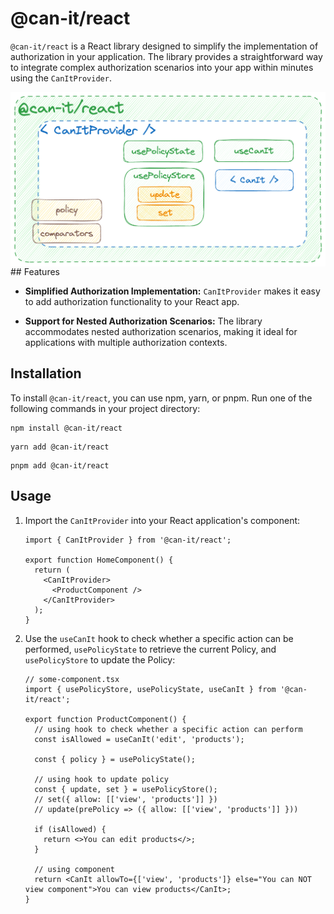 # @can-it/react

`@can-it/react` is a React library designed to simplify the implementation of authorization in your application. The library provides a straightforward way to integrate complex authorization scenarios into your app within minutes using the `CanItProvider`.

<div style="width: 100%; display: flex; justify-content: center;">
  <img  src="../../assets/react.png" width="600px" caption="Overview">
</div>
## Features

- **Simplified Authorization Implementation:** `CanItProvider` makes it easy to add authorization functionality to your React app.

- **Support for Nested Authorization Scenarios:** The library accommodates nested authorization scenarios, making it ideal for applications with multiple authorization contexts.

## Installation

To install `@can-it/react`, you can use npm, yarn, or pnpm. Run one of the following commands in your project directory:

```shell
npm install @can-it/react
```

```shell
yarn add @can-it/react
```

```shell
pnpm add @can-it/react
```

## Usage

1. Import the `CanItProvider` into your React application's component:

    ```tsx
    import { CanItProvider } from '@can-it/react';

    export function HomeComponent() {
      return (
        <CanItProvider>
          <ProductComponent />
        </CanItProvider>
      );
    }
    ```

2. Use the `useCanIt` hook to check whether a specific action can be performed, `usePolicyState` to retrieve the current Policy, and `usePolicyStore` to update the Policy:

    ```tsx
    // some-component.tsx
    import { usePolicyStore, usePolicyState, useCanIt } from '@can-it/react';

    export function ProductComponent() {
      // using hook to check whether a specific action can perform
      const isAllowed = useCanIt('edit', 'products');

      const { policy } = usePolicyState();

      // using hook to update policy
      const { update, set } = usePolicyStore();
      // set({ allow: [['view', 'products']] })
      // update(prePolicy => ({ allow: [['view', 'products']] }))

      if (isAllowed) {
        return <>You can edit products</>;
      }

      // using component
      return <CanIt allowTo={['view', 'products']} else="You can NOT view component">You can view products</CanIt>;
    }
    ```
